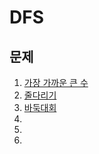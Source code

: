 # DFS

## 문제
1. [가장 가까운 큰 수](https://github.com/malvr00/Java-algorithm/tree/master/lecture2/stap6/stap6-1)
2. [줄다리기](https://github.com/malvr00/Java-algorithm/tree/master/lecture2/stap6/stap6-2)
3. [바둑대회](https://github.com/malvr00/Java-algorithm/tree/master/lecture2/stap6/stap6-3)
4. [](https://github.com/malvr00/Java-algorithm/tree/master/lecture2/stap6/stap6-4)
5. [](https://github.com/malvr00/Java-algorithm/tree/master/lecture2/stap6/stap6-5)
6. [](https://github.com/malvr00/Java-algorithm/tree/master/lecture2/stap6/stap6-6)
